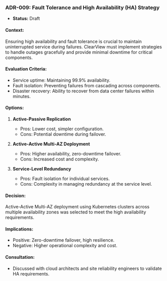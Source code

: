 
### **ADR-009: Fault Tolerance and High Availability (HA) Strategy**
- **Status:** Draft


#### **Context:**
Ensuring high availability and fault tolerance is crucial to maintain uninterrupted service during failures. ClearView must implement strategies to handle outages gracefully and provide minimal downtime for critical components.

#### **Evaluation Criteria:**
- Service uptime: Maintaining 99.9% availability.
- Fault isolation: Preventing failures from cascading across components.
- Disaster recovery: Ability to recover from data center failures within minutes.

#### **Options:**
1. **Active-Passive Replication**
   - Pros: Lower cost, simpler configuration.
   - Cons: Potential downtime during failover.

2. **Active-Active Multi-AZ Deployment**
   - Pros: Higher availability, zero-downtime failover.
   - Cons: Increased cost and complexity.

3. **Service-Level Redundancy**
   - Pros: Fault isolation for individual services.
   - Cons: Complexity in managing redundancy at the service level.

#### **Decision:**
Active-Active Multi-AZ deployment using Kubernetes clusters across multiple availability zones was selected to meet the high availability requirements.

#### **Implications:**
- Positive: Zero-downtime failover, high resilience.
- Negative: Higher operational complexity and cost.

#### **Consultation:**
- Discussed with cloud architects and site reliability engineers to validate HA requirements.

